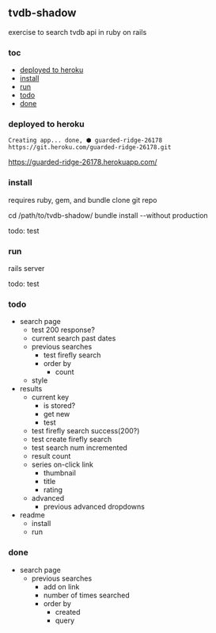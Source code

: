 ## tvdb-shadow

exercise to search tvdb api in ruby on rails


### toc

- [deployed to heroku]
- [install]
- [run]
- [todo]
- [done]


### deployed to heroku

    Creating app... done, ⬢ guarded-ridge-26178
    https://git.heroku.com/guarded-ridge-26178.git

https://guarded-ridge-26178.herokuapp.com/


### install

requires ruby, gem, and bundle
clone git repo

   cd /path/to/tvdb-shadow/
   bundle install --without production
   
todo: test
   

### run

   rails server
   
todo: test


### todo

- search page
  - test 200 response?
  - current search past dates
  - previous searches
    - test firefly search
    - order by
      - count
  - style
- results
  - current key
    - is stored?
    - get new
    - test
  - test firefly search success(200?)
  - test create firefly search
  - test search num incremented
  - result count
  - series on-click link
    - thumbnail
    - title 
    - rating
  - advanced
    - previous advanced dropdowns
- readme
  - install
  - run


### done
- search page
  - previous searches
    - add on link
    - number of times searched
    - order by
      - created
      - query


[deployed to heroku]:#deployed-to-heroku
[install]:#install
[run]:#run

[todo]:#todo
[done]:#done

